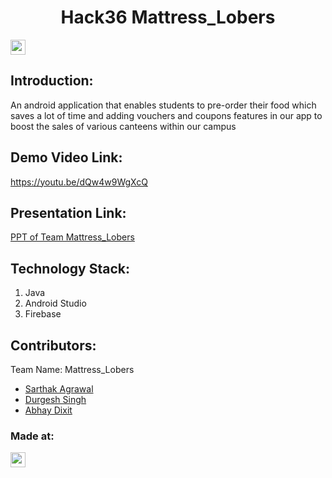 <h1 align="center">Hack36 Mattress_Lobers</h1>
<p align="center">
</p>

<a href="https://hack36.com"> <img src="https://cutt.ly/BuiltAtHack36" height=24px> </a>


## Introduction:
  An android application that enables students to pre-order their food which saves a lot of time and adding vouchers and coupons features in our app to boost the sales   of various canteens within our campus
  
## Demo Video Link:
  <a href="https://youtu.be/dQw4w9WgXcQ">https://youtu.be/dQw4w9WgXcQ</a>
  
## Presentation Link:
  <a href="https://docs.google.com/presentation/d/1IkCzVxZvJ8bN7518fjQPRA4I_l32KR_p/edit?usp=sharing&ouid=114053479317538985705&rtpof=true&sd=true"> PPT of Team Mattress_Lobers </a>
  

## Technology Stack:
  1) Java
  2) Android Studio
  3) Firebase
  

## Contributors:

Team Name: Mattress_Lobers

* [Sarthak Agrawal](https://github.com/Sarthak81)
* [Durgesh Singh](https://github.com/durgesh1506)
* [Abhay Dixit](https://github.com/AbhayD11)


### Made at:
<a href="https://hack36.com"> <img src="https://cutt.ly/BuiltAtHack36" height=24px> </a>
